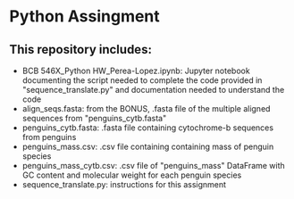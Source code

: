 # Python Assingment

## This repository includes: 
* BCB 546X_Python HW_Perea-Lopez.ipynb: Jupyter notebook documenting the script needed to complete the code provided in "sequence_translate.py" and documentation needed to understand the code
* align_seqs.fasta: from the BONUS, .fasta file of the multiple aligned sequences from "penguins_cytb.fasta"
* penguins_cytb.fasta: .fasta file containing cytochrome-b sequences from penguins
* penguins_mass.csv: .csv file containing containing mass of penguin species
* penguins_mass_cytb.csv: .csv file of "penguins_mass" DataFrame with GC content and molecular weight for each penguin species
* sequence_translate.py: instructions for this assignment 
